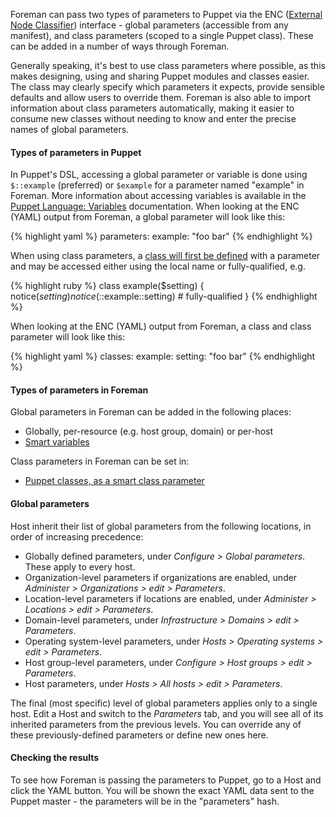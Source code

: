 Foreman can pass two types of parameters to Puppet via the ENC ([External Node Classifier](https://docs.puppetlabs.com/guides/external_nodes.html)) interface - global parameters (accessible from any manifest), and class parameters (scoped to a single Puppet class).  These can be added in a number of ways through Foreman.

Generally speaking, it's best to use class parameters where possible, as this makes designing, using and sharing Puppet modules and classes easier.  The class may clearly specify which parameters it expects, provide sensible defaults and allow users to override them.  Foreman is also able to import information about class parameters automatically, making it easier to consume new classes without needing to know and enter the precise names of global parameters.

#### Types of parameters in Puppet

In Puppet's DSL, accessing a global parameter or variable is done using `$::example` (preferred) or `$example` for a parameter named "example" in Foreman.  More information about accessing variables is available in the [Puppet Language: Variables](https://docs.puppetlabs.com/puppet/latest/reference/lang_variables.html#syntax) documentation.  When looking at the ENC (YAML) output from Foreman, a global parameter will look like this:

{% highlight yaml %}
parameters:
  example: "foo bar"
{% endhighlight %}

When using class parameters, a [class will first be defined](https://docs.puppetlabs.com/puppet/latest/reference/lang_classes.html#defining-classes) with a parameter and may be accessed either using the local name or fully-qualified, e.g.

{% highlight ruby %}
class example($setting) {
  notice($setting)
  notice($::example::setting)  # fully-qualified
}
{% endhighlight %}

When looking at the ENC (YAML) output from Foreman, a class and class parameter will look like this:

{% highlight yaml %}
classes:
  example:
    setting: "foo bar"
{% endhighlight %}

#### Types of parameters in Foreman

Global parameters in Foreman can be added in the following places:

* Globally, per-resource (e.g. host group, domain) or per-host
* [Smart variables](/manuals/{{page.version}}/index.html#4.2.4SmartVariables)

Class parameters in Foreman can be set in:

* [Puppet classes, as a smart class parameter](/manuals/{{page.version}}/index.html#4.2.5ParameterizedClasses)

#### Global parameters

Host inherit their list of global parameters from the following locations, in order of increasing precedence:

* Globally defined parameters, under *Configure > Global parameters*.  These apply to every host.
* Organization-level parameters if organizations are enabled, under *Administer > Organizations > edit > Parameters*.
* Location-level parameters if locations are enabled, under *Administer > Locations > edit > Parameters*.
* Domain-level parameters, under *Infrastructure > Domains > edit > Parameters*.
* Operating system-level parameters, under *Hosts > Operating systems > edit > Parameters*.
* Host group-level parameters, under *Configure > Host groups > edit > Parameters*.
* Host parameters, under *Hosts > All hosts > edit > Parameters*.

The final (most specific) level of global parameters applies only to a single host. Edit a Host and switch to the *Parameters* tab, and you will see all of its inherited parameters from the previous levels. You can override any of these previously-defined parameters or define new ones here.

#### Checking the results

To see how Foreman is passing the parameters to Puppet, go to a Host and click the YAML button. You will be shown the exact YAML data sent to the Puppet master - the parameters will be in the "parameters" hash.
